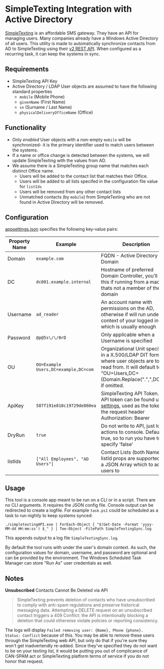 # SimpleTexting Integration with Active Directory
[SimpleTexting](simpletexting.com) is an affordable SMS gateway.  They have an API for managing users.  Many companies already have a Windows Active Directory of all users.  This utility is made to automatically synchronize contacts from AD to SimpleTexting using their [v2 REST API](https://simpletexting.com/api/docs/v2/). When configured as a recurring task, it can keep the systems in sync.

## Requirements
* SimpleTexting API Key
* Active Directory / LDAP User objects are assumed to have the following standard properties
    * `mobile` (Mobile Phone)
    * `givenName` (First Name)
    * `sn` (Surname / Last Name)
    * `physicalDeliveryOfficeName` (Office)

## Functionality
 * Only *enabled* User objects with a non-empty `mobile` will be synchronized- it is the primary identifier used to match users between the systems.
 * If a name or office change is detected between the systems, we will update SimpleTexting with the values from AD.
 * We assume there is a SimpleTexting group name that matches each distinct Office name.
   * Users will be added to the contact list that matches their Office.
   * Users will be added to all lists specifed in the configuration file value for `listIds`
   * Users will be removed from any other contact lists
   * Unmatched contacts (by `mobile`) from SimpleTexting who are not found in Active Directory will be removed.

## Configuration
[appsettings.json](https://github.com/ian-cameron/simpletexting-integration/blob/2d53ccd1e215877e52f94a74417580cfb4e5513c/appsettings.json) specifies the following key-value pairs:

| Property Name | Example  | Description | Required? |
| ------------- |--------| ------------- | --------- |
| Domain  | `example.com `|FQDN - Active Directory Domain | :heavy_check_mark:          |
| DC  | `dc001.example.internal` | Hostname of preferred Domain Controller, you'll need this if running from a machine thats not a member of the domain  | :x:  |
| Username  |`ad_reader`| An account name with permissions on the AD, otherwise if will run under the context of your logged in user which is usually enough  |:x:  |
| Password  |`@p@5s\/\/0rD`| Only applicable when a Username is specified  | :x: |
| OU  | `OU=Example Users,DC=example,DC=com`|Organizational Unit specified in a X.500/LDAP DIT format of where user objects are to be read from.  It will default to "OU=Users,DC={Domain.Replace(".",",DC=")}" if omitted. | :x: |
| ApiKey  |`507f191e810c19729de860ea`| SimpleTexting API Token. Your API token can be found under [settings](https://app2.simpletexting.com/integrations/webhooks), used as the token in the request header Authorization: Bearer <token>  | :heavy_check_mark:  |
| DryRun  |`true`| Do not write to API, just log actions to console. Default is true, so to run you have to specify 'false'  | :x:  |
| listIds  |`["All Employees", "AD Users"]`| Contact Lists (both Name or listId props are supported), as a JSON Array which to add all users to  | :heavy_check_mark: |

## Usage
This tool is a console app meant to be run on a CLI or in a script.  There are no CLI arguments.  It requires the JSON config file.  Console output can be redirected to create a logfile.  For example `task.ps1` could be scheduled as a task to run nightly to keep systems synced:

```
./simpletextingAPI.exe | ForEach-Object { "$(Get-Date -Format 'yyyy-MM-dd HH:mm:ss') $_" } | Tee-Object -FilePath SimpleTextingSync.log
```

This appends output to a log file `SimpleTextingSync.log`.  

By default the tool runs with under the user's domain context.  As such, the configuration values for domain, username, and password are optional and can be provided by the environment.  The Windows Scheduled Task Manager can store "Run As" user credentials as well.

## Notes
**Unsubscribed** Contacts Cannot Be Deleted via API
>SimpleTexting prevents deletion of contacts who have unsubscribed to comply with anti-spam regulations and preserve historical messaging data.
Attempting a DELETE request on an unsubscribed contact triggers a 409 Conflict: the API is intentionally blocking a deletion that could otherwise violate policies or reporting consistency.

The logs will display `Failed removing user: {Name}, Phone {phone}. Status: Conflict` because of this.  You may be able to remove these users through the SimpleTexting web API, but only do that if you're sure they won't get inadvertendly re-added.  Since they've specified they do not want to be on your texting list, it would be putting you out of complicance of CAN-SPAM act or SimpleTexting platform terms of service if you do not honor that request.
